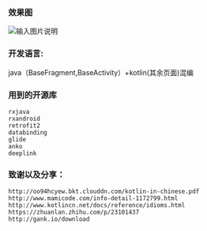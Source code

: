 ### 效果图
![输入图片说明](http://upload-images.jianshu.io/upload_images/3335448-36afafb18ced0e0b.gif?imageMogr2/auto-orient/strip "在这里输入图片标题")
### 开发语言:
java（BaseFragment,BaseActivity）+kotlin(其余页面)混编
### 用到的开源库
    rxjava
    rxandroid
    retrofit2
    databinding
    glide
    anko
    deeplink
### 致谢以及分享：

    http://oo94hcyew.bkt.clouddn.com/kotlin-in-chinese.pdf
    http://www.mamicode.com/info-detail-1172799.html
    http://www.kotlincn.net/docs/reference/idioms.html
    https://zhuanlan.zhihu.com/p/23101437
    http://gank.io/download
 
